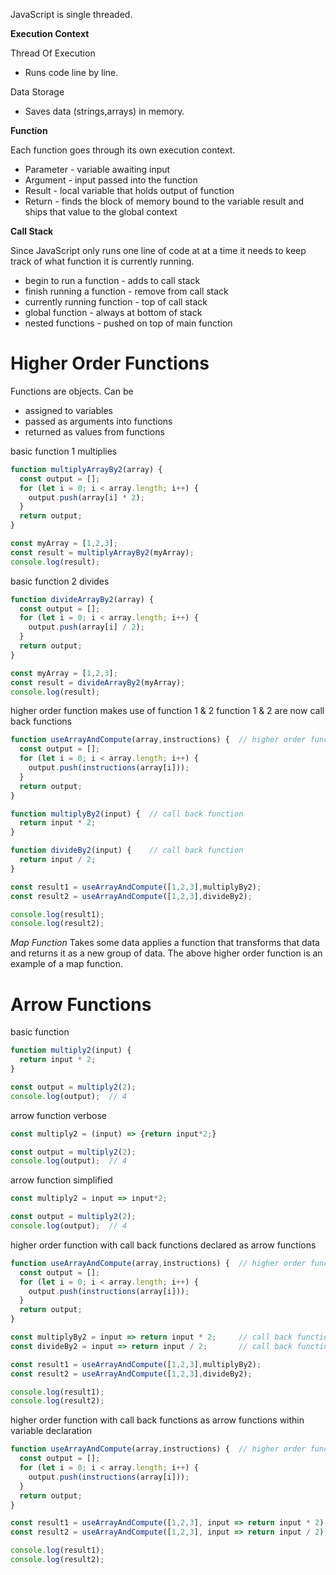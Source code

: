 JavaScript is single threaded.

**Execution Context**

Thread Of Execution
- Runs code line by line.

Data Storage
- Saves data (strings,arrays) in memory.

**Function**

Each function goes through its own execution context.
- Parameter - variable awaiting input
- Argument - input passed into the function
- Result - local variable that holds output of function
- Return  - finds the block of memory bound to the variable result and ships that value to the global context

**Call Stack**

Since JavaScript only runs one line of code at at a time it needs to keep track of what function it is currently running.
- begin to run a function - adds to call stack
- finish running a function - remove from call stack
- currently running function - top of call stack
- global function - always at bottom of stack
- nested functions - pushed on top of main function

# Higher Order Functions

Functions are objects.
Can be
- assigned to variables
- passed as arguments into functions
- returned as values from functions

basic function 1 multiplies
```js
function multiplyArrayBy2(array) {
  const output = [];
  for (let i = 0; i < array.length; i++) {
    output.push(array[i] * 2);
  }
  return output;
}

const myArray = [1,2,3];
const result = multiplyArrayBy2(myArray);
console.log(result);
```

basic function 2 divides
```js
function divideArrayBy2(array) {
  const output = [];
  for (let i = 0; i < array.length; i++) {
    output.push(array[i] / 2);
  }
  return output;
}

const myArray = [1,2,3];
const result = divideArrayBy2(myArray);
console.log(result);
```

higher order function makes use of function 1 & 2
function 1 & 2 are now call back functions
```js
function useArrayAndCompute(array,instructions) {  // higher order function
  const output = [];
  for (let i = 0; i < array.length; i++) {
    output.push(instructions(array[i]));
  }
  return output;
}

function multiplyBy2(input) {  // call back function
  return input * 2;
}

function divideBy2(input) {    // call back function
  return input / 2;
}

const result1 = useArrayAndCompute([1,2,3],multiplyBy2);
const result2 = useArrayAndCompute([1,2,3],divideBy2);

console.log(result1);
console.log(result2);
```

*Map Function*
Takes some data applies a function that transforms that data and returns it as a new group of data.
The above higher order function is an example of a map function.

# Arrow Functions

basic function
```js
function multiply2(input) {
  return input * 2;
}

const output = multiply2(2);
console.log(output);  // 4
```

arrow function verbose
```js
const multiply2 = (input) => {return input*2;}

const output = multiply2(2);
console.log(output);  // 4
```

arrow function simplified
```js
const multiply2 = input => input*2;

const output = multiply2(2);
console.log(output);  // 4
```

higher order function with call back functions declared as arrow functions
```js
function useArrayAndCompute(array,instructions) {  // higher order function
  const output = [];
  for (let i = 0; i < array.length; i++) {
    output.push(instructions(array[i]));
  }
  return output;
}

const multiplyBy2 = input => return input * 2;     // call back function
const divideBy2 = input => return input / 2;       // call back function

const result1 = useArrayAndCompute([1,2,3],multiplyBy2);
const result2 = useArrayAndCompute([1,2,3],divideBy2);

console.log(result1);
console.log(result2);
```

higher order function with call back functions as arrow functions within variable declaration
```js
function useArrayAndCompute(array,instructions) {  // higher order function
  const output = [];
  for (let i = 0; i < array.length; i++) {
    output.push(instructions(array[i]));
  }
  return output;
}

const result1 = useArrayAndCompute([1,2,3], input => return input * 2);
const result2 = useArrayAndCompute([1,2,3], input => return input / 2);

console.log(result1);
console.log(result2);
```
